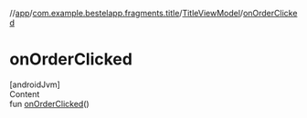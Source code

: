 //[app](../../index.md)/[com.example.bestelapp.fragments.title](../index.md)/[TitleViewModel](index.md)/[onOrderClicked](on-order-clicked.md)



# onOrderClicked  
[androidJvm]  
Content  
fun [onOrderClicked](on-order-clicked.md)()  



